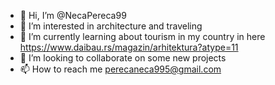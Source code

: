 - 👋 Hi, I’m @NecaPereca99
- 👀 I’m interested in architecture and traveling
- 🌱 I’m currently learning about tourism in my country in here https://www.daibau.rs/magazin/arhitektura?atype=11
- 💞️ I’m looking to collaborate on some new projects
- 📫 How to reach me perecaneca995@gmail.com

<!---
NecaPereca99/NecaPereca99 is a ✨ special ✨ repository because its `README.md` (this file) appears on your GitHub profile.
You can click the Preview link to take a look at your changes.
--->

